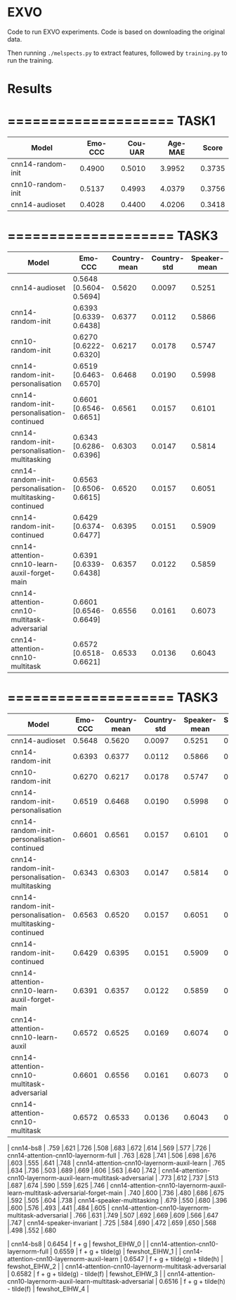 # EXVO

Code to run EXVO experiments.
Code is based on downloading the original data.

Then running `./melspects.py` to extract features, followed by `training.py` to run the training.

Results
====================

====================
TASK1
====================
| Model | Emo-CCC | Cou-UAR | Age-MAE | Score |
| - | - | - | - | - |
| cnn14-random-init | 0.4900 | 0.5010 | 3.9952 | 0.3735 |
| cnn10-random-init | 0.5137 | 0.4993 | 4.0379 | 0.3756 |
| cnn14-audioset | 0.4028 | 0.4400 | 4.0206 | 0.3418 |

====================
TASK3
====================
| Model | Emo-CCC | Country-mean | Country-std | Speaker-mean | Speaker-std |
| - | - | - | - | - | - |
| cnn14-audioset | 0.5648 [0.5604-0.5694] | 0.5620 | 0.0097| 0.5251 | 0.1431 |
| cnn14-random-init | 0.6393 [0.6339-0.6438] | 0.6377 | 0.0112| 0.5866 | 0.1646 |
| cnn10-random-init | 0.6270 [0.6222-0.6320] | 0.6217 | 0.0178| 0.5747 | 0.1614 |
| cnn14-random-init-personalisation | 0.6519 [0.6463-0.6570] | 0.6468 | 0.0190| 0.5998 | 0.1660 |
| cnn14-random-init-personalisation-continued | 0.6601 [0.6546-0.6651] | 0.6561 | 0.0157| 0.6101 | 0.1723 |
| cnn14-random-init-personalisation-multitasking | 0.6343 [0.6286-0.6396] | 0.6303 | 0.0147| 0.5814 | 0.1631 |
| cnn14-random-init-personalisation-multitasking-continued | 0.6563 [0.6506-0.6615] | 0.6520 | 0.0157| 0.6051 | 0.1661 |
| cnn14-random-init-continued | 0.6429 [0.6374-0.6477] | 0.6395 | 0.0151| 0.5909 | 0.1671 |
| cnn14-attention-cnn10-learn-auxil-forget-main | 0.6391 [0.6339-0.6438] | 0.6357 | 0.0122| 0.5859 | 0.1609 |
| cnn14-attention-cnn10-multitask-adversarial | 0.6601 [0.6546-0.6649] | 0.6556 | 0.0161| 0.6073 | 0.1706 |
| cnn14-attention-cnn10-multitask | 0.6572 [0.6518-0.6621] | 0.6533 | 0.0136| 0.6043 | 0.1677 |


====================
TASK3
====================
| Model | Emo-CCC | Country-mean | Country-std | Speaker-mean | Speaker-std |
| - | - | - | - | - | - |
| cnn14-audioset | 0.5648 | 0.5620 | 0.0097| 0.5251 | 0.1431 |
| cnn14-random-init | 0.6393 | 0.6377 | 0.0112| 0.5866 | 0.1646 |
| cnn10-random-init | 0.6270 | 0.6217 | 0.0178| 0.5747 | 0.1614 |
| cnn14-random-init-personalisation | 0.6519 | 0.6468 | 0.0190| 0.5998 | 0.1660 |
| cnn14-random-init-personalisation-continued | 0.6601 | 0.6561 | 0.0157| 0.6101 | 0.1723 |
| cnn14-random-init-personalisation-multitasking | 0.6343 | 0.6303 | 0.0147| 0.5814 | 0.1631 |
| cnn14-random-init-personalisation-multitasking-continued | 0.6563 | 0.6520 | 0.0157| 0.6051 | 0.1661 |
| cnn14-random-init-continued | 0.6429 | 0.6395 | 0.0151| 0.5909 | 0.1671 |
| cnn14-attention-cnn10-learn-auxil-forget-main | 0.6391 | 0.6357 | 0.0122| 0.5859 | 0.1609 |
| cnn14-attention-cnn10-learn-auxil | 0.6572 | 0.6525 | 0.0169| 0.6074 | 0.1697 |
| cnn14-attention-cnn10-multitask-adversarial | 0.6601 | 0.6556 | 0.0161| 0.6073 | 0.1706 |
| cnn14-attention-cnn10-multitask | 0.6572 | 0.6533 | 0.0136| 0.6043 | 0.1677 |


| cnn14-bs8 | .759 |.621 |.726 |.508 |.683 |.672 |.614 |.569 |.577 |.726
| cnn14-attention-cnn10-layernorm-full | .763 |.628 |.741 |.506 |.698 |.676 |.603 |.555 |.641 |.748
| cnn14-attention-cnn10-layernorm-auxil-learn | .765 |.634 |.736 |.503 |.689 |.669 |.606 |.563 |.640 |.742
| cnn14-attention-cnn10-layernorm-auxil-learn-multitask-adversarial | .773 |.612 |.737 |.513 |.687 |.674 |.590 |.559 |.625 |.746
| cnn14-attention-cnn10-layernorm-auxil-learn-multitask-adversarial-forget-main | .740 |.600 |.736 |.480 |.686 |.675 |.592 |.505 |.604 |.738
| cnn14-speaker-multitasking | .679 |.550 |.680 |.396 |.600 |.576 |.493 |.441 |.484 |.605
| cnn14-attention-cnn10-layernorm-multitask-adversarial | .766 |.631 |.749 |.507 |.692 |.669 |.609 |.566 |.647 |.747
| cnn14-speaker-invariant | .725 |.584 |.690 |.472 |.659 |.650 |.568 |.498 |.552 |.680


| cnn14-bs8 | 0.6454 | f + g | fewshot_EIHW_0 |
| cnn14-attention-cnn10-layernorm-full | 0.6559 | f + g + tilde(g) | fewshot_EIHW_1 |
| cnn14-attention-cnn10-layernorm-auxil-learn | 0.6547 | f + g + tilde(g) + tilde(h) | fewshot_EIHW_2 |
| cnn14-attention-cnn10-layernorm-multitask-adversarial | 0.6582 |  f + g + tilde(g) - tilde(f) | fewshot_EIHW_3 |
| cnn14-attention-cnn10-layernorm-auxil-learn-multitask-adversarial | 0.6516 | f + g + tilde(h) - tilde(f) | fewshot_EIHW_4 |